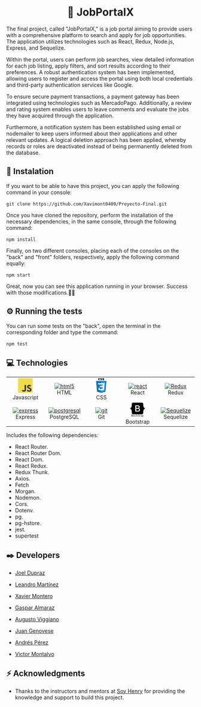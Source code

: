 <h1 align="center"> 👋 JobPortalX</h1>
The final project, called "JobPortalX," is a job portal aiming to provide users with a comprehensive platform to search and apply for job opportunities. The application utilizes technologies such as React, Redux, Node.js, Express, and Sequelize.

Within the portal, users can perform job searches, view detailed information for each job listing, apply filters, and sort results according to their preferences. A robust authentication system has been implemented, allowing users to register and access the portal using both local credentials and third-party authentication services like Google.

To ensure secure payment transactions, a payment gateway has been integrated using technologies such as MercadoPago. Additionally, a review and rating system enables users to leave comments and evaluate the jobs they have acquired through the application.

Furthermore, a notification system has been established using email or nodemailer to keep users informed about their applications and other relevant updates. A logical deletion approach has been applied, whereby records or roles are deactivated instead of being permanently deleted from the database.

<h2 align="left">🔧 Instalation </h2>

If you want to be able to have this project, you can apply the following command in your console: 

```
git clone https://github.com/Xavimont0409/Proyecto-Final.git
```

Once you have cloned the repository, perform the installation of the necessary dependencies, in the same console, through the following command:

```
npm install
```
Finally, on two different consoles, placing each of the consoles on the "back" and "front" folders, respectively, apply the following command equally:

```
npm start
```

Great, now you can see this application running in your browser. Success with those modifications.🚀🚀

<h2 align="left">⚙️ Running the tests </h2>

You can run some tests on the "back", open the terminal in the corresponding folder and type the command:

```
npm test
```


<h2 align="left">💻 Technologies </h2>

<table align="center" >
  <tr>
    <td align="center" width="96"> 
    <a href="https://developer.mozilla.org/en-US/docs/Web/JavaScript" target="_blank"> <img src="https://raw.githubusercontent.com/devicons/devicon/master/icons/javascript/javascript-original.svg" alt="JavaScript" width="40" height="40"/> </a>
    <br>Javascript
    </td>
    <td align="center" width="96"> 
<a href="https://www.w3.org/html/" target="_blank"> <img src="https://www.vectorlogo.zone/logos/w3_html5/w3_html5-icon.svg" alt="html5" width="40" height="40"/> </a>
<br>HTML
    </td>
    <td align="center" width="96"> 
<a href="https://www.w3schools.com/css/" target="_blank"> <img src="https://raw.githubusercontent.com/devicons/devicon/master/icons/css3/css3-original-wordmark.svg" alt="css3" width="40" height="40"/> </a> 
<br>CSS
    </td>
    <td align="center" width="96"> 
<a href="https://reactjs.org/" target="_blank"> <img src="https://www.vectorlogo.zone/logos/reactjs/reactjs-icon.svg" alt="react" width="40" height="40"/> </a> 
<br>React
    </td>
    <td align="center" width="96"> 
<a href="https://redux.js.org/" target="_blank"> <img src="https://raw.githubusercontent.com/manuelbieh/logo-file-icons/6a172ce5a46ecfafe5db7f2ec624f4602cde9b8e/icons/redux.svg" alt="Redux" width="40" height="40"/> </a>
<br>Redux
    </td>
  </tr>
  <tr>
    <td align="center" width="96"> 
<a href="https://expressjs.com/en/5x/api.html" target="_blank"> <img src="https://www.vectorlogo.zone/logos/expressjs/expressjs-icon.svg" alt="express" height="40"/> </a>
<br>Express
    </td>
    <td align="center" width="96">  
<a href="https://www.postgresql.org" target="_blank"> <img src="https://www.vectorlogo.zone/logos/postgresql/postgresql-icon.svg" alt="postgresql" width="40" height="40"/> </a>
<br>PostgreSQL
    </td>
    <td align="center" width="96">  
<a href="https://git-scm.com/" target="_blank"> <img src="https://www.vectorlogo.zone/logos/git-scm/git-scm-icon.svg" alt="git" width="40" height="40"/> </a>
<br>Git
</td>
    <td align="center" width="96"> 
    <a href="https://getbootstrap.com" target="_blank" rel=" noreferrer"> <img src="https://raw.githubusercontent.com/devicons/devicon/master/icons/bootstrap/bootstrap-plain-wordmark.svg" alt="bootstrap" width="40" height="40 "/> </a>  
    <br>Bootstrap
    </td>
        <td align="center" width="96"> 
    <a href="https://sequelize.org/" target="_blank" rel=" noreferrer"> <img src="https://www.vectorlogo.zone/logos/sequelizejs/sequelizejs-icon.svg" alt="Sequelize" width="40" height="40 "/> </a>  
    <br>Sequelize
    </td>
</table>

Includes the following dependencies:

- React Router.
- React Router Dom.
- React Dom.
- React Redux.
- Redux Thunk.
- Axios.
- Fetch
- Morgan.
- Nodemon.
- Cors.
- Dotenv.
- pg.
- pg-hstore.
- jest.
- supertest

<h2 align="left">✒️ Developers </h2>


- [Joel Dupraz]("https://www.linkedin.com/in/joel-dupraz-ardiles/")


- [Leandro Martínez]("https://www.linkedin.com/in/lean0mar")


- [Xavier Montero]("https://www.linkedin.com/in/xavier-montero-b343b8231/")


- [Gaspar Almaraz]("https://www.linkedin.com/in/gaspar-almaraz-b12840209/")


- [Augusto Viggiano]("https://www.linkedin.com/in/augusto-viggiano-195134213/")


- [Juan Genovese]("https://www.linkedin.com/in/juancruzgenovese/")


- [Andrés Pérez]("https://www.linkedin.com/in/andr%C3%A9s-felipe-rojas-p%C3%A9rez-500491262/")


- [Victor Montalvo]("https://www.linkedin.com/in/victor-rua/")

<h2 align="left">⚡ Acknowledgments</h2>

- Thanks to the instructors and mentors at [Soy Henry](https://www.soyhenry.com/) for providing the knowledge and support to build this project.

